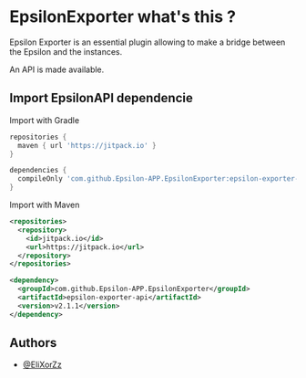 # EpsilonExporter what's this ?

Epsilon Exporter is an essential plugin allowing to make a bridge between the Epsilon and the instances.

An API is made available.
## Import EpsilonAPI dependencie

Import with Gradle

```groovy
repositories {
  maven { url 'https://jitpack.io' }
}

dependencies {
  compileOnly 'com.github.Epsilon-APP.EpsilonExporter:epsilon-exporter-api:v2.1.1'
}
```

Import with Maven

```xml
<repositories>
  <repository>
    <id>jitpack.io</id>
    <url>https://jitpack.io</url>
  </repository>
</repositories>

<dependency>
  <groupId>com.github.Epsilon-APP.EpsilonExporter</groupId>
  <artifactId>epsilon-exporter-api</artifactId>
  <version>v2.1.1</version>
</dependency>
```
## Authors

- [@EliXorZz](https://www.github.com/EliXorZz)